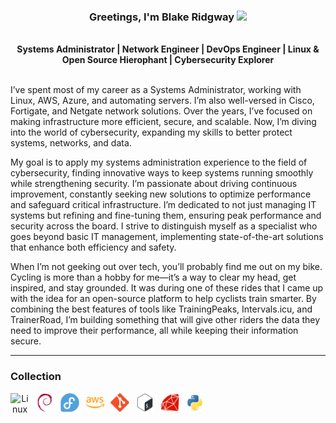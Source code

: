 <div align="center">
<h3>Greetings, I'm Blake Ridgway  <img src="https://media.giphy.com/media/hvRJCLFzcasrR4ia7z/giphy.gif" width="28"></h3>
</div>

</br>

<div align="center">
  <b>Systems Administrator | Network Engineer | DevOps Engineer | Linux & Open Source Hierophant | Cybersecurity Explorer</b>  
</div>

</br>

I’ve spent most of my career as a Systems Administrator, working with Linux, AWS, Azure, and automating servers. I’m also well-versed in Cisco, Fortigate, and Netgate network solutions. Over the years, I’ve focused on making infrastructure more efficient, secure, and scalable. Now, I’m diving into the world of cybersecurity, expanding my skills to better protect systems, networks, and data.

My goal is to apply my systems administration experience to the field of cybersecurity, finding innovative ways to keep systems running smoothly while strengthening security. I’m passionate about driving continuous improvement, constantly seeking new solutions to optimize performance and safeguard critical infrastructure. I’m dedicated to not just managing IT systems but refining and fine-tuning them, ensuring peak performance and security across the board. I strive to distinguish myself as a specialist who goes beyond basic IT management, implementing state-of-the-art solutions that enhance both efficiency and safety.

When I’m not geeking out over tech, you’ll probably find me out on my bike. Cycling is more than a hobby for me—it’s a way to clear my head, get inspired, and stay grounded. It was during one of these rides that I came up with the idea for an open-source platform to help cyclists train smarter. By combining the best features of tools like TrainingPeaks, Intervals.icu, and TrainerRoad, I’m building something that will give other riders the data they need to improve their performance, all while keeping their information secure.

---

<h3 align="left">
  Collection
</h3>

<div align="center">
  <img align="left" alt="Linux" width="30px" style="padding-right:10px;" src="https://cdn.jsdelivr.net/gh/devicons/devicon/icons/linux/linux-original.svg" />  
  <img align="left" alt="Debian" width="30px" style="padding-right:10px;" src="https://raw.githubusercontent.com/devicons/devicon/6910f0503efdd315c8f9b858234310c06e04d9c0/icons/debian/debian-plain.svg" />

  <img align="left" alt="Fedora" width="30px" style="padding-right:10px;" src="https://raw.githubusercontent.com/devicons/devicon/6910f0503efdd315c8f9b858234310c06e04d9c0/icons/fedora/fedora-plain.svg" />

  <img align="left" alt="Amazon Web Services" width="30px" style="padding-right:10px;" src="https://raw.githubusercontent.com/devicons/devicon/6910f0503efdd315c8f9b858234310c06e04d9c0/icons/amazonwebservices/amazonwebservices-plain-wordmark.svg" />

  <img align="left" alt="Git" width="30px" style="padding-right:10px;" src="https://raw.githubusercontent.com/devicons/devicon/6910f0503efdd315c8f9b858234310c06e04d9c0/icons/git/git-plain.svg" />

  <img align="left" alt="Bash" width="30px" style="padding-right:10px;" src="https://raw.githubusercontent.com/devicons/devicon/6910f0503efdd315c8f9b858234310c06e04d9c0/icons/bash/bash-original.svg" />

  <img align="left" alt="Ruby" width="30px" style="padding-right:10px;" src="https://raw.githubusercontent.com/devicons/devicon/6910f0503efdd315c8f9b858234310c06e04d9c0/icons/ruby/ruby-plain.svg" />

  <img align="left" alt="Python" width="30px" style="padding-right:10px;" src="https://raw.githubusercontent.com/devicons/devicon/ca28c779441053191ff11710fe24a9e6c23690d6/icons/python/python-original.svg" />
</div>


[website]: https://blakeridgway.dev
